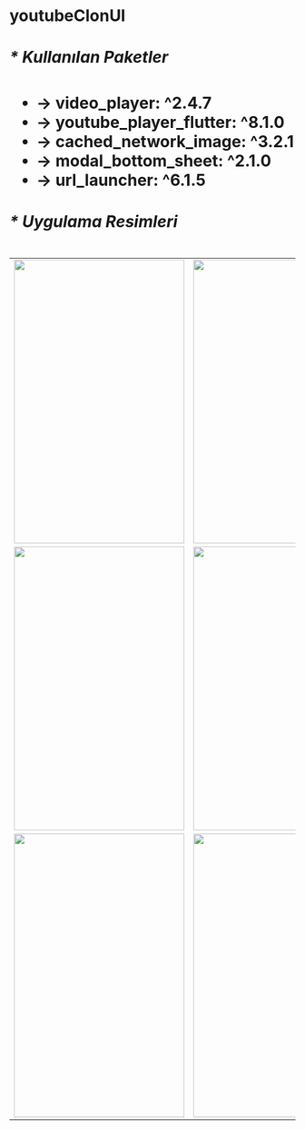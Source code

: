 # youtubeClonUI

<h1><Flutter Youtube UI Clon</h1>

<h5> * Kullanılan Paketler </h5>
<ul>
  <li> -> video_player: ^2.4.7 </li>
  <li> -> youtube_player_flutter: ^8.1.0 </li>
  <li> -> cached_network_image: ^3.2.1 </li>
  <li> -> modal_bottom_sheet: ^2.1.0 </li>
  <li> -> url_launcher: ^6.1.5 </li>
</ul>
<h5> * Uygulama Resimleri </h5>
<table>
   <tr>
     <td> <img src="https://user-images.githubusercontent.com/77950761/187678437-f6552fc5-39b5-4e68-9e84-65ed82329fad.jpg" alt="" width="300" height="500"> </td>
     <td> <img src="https://user-images.githubusercontent.com/77950761/187678477-1f723577-2994-4f9f-abc5-bebe3a81397f.jpg" alt="" width="300" height="500"> </td>
     <td> <img src="https://user-images.githubusercontent.com/77950761/187678489-3480d8af-6b7b-4fad-b952-d6a34871727b.jpg" alt="" width="300" height="500"> </td>
     <td> <img src="https://user-images.githubusercontent.com/77950761/187678501-ea9b3976-8329-4794-b445-3a5c04b504b6.jpg" alt="" width="300" height="500"> </td>
   </tr>
   <tr>
     <td> <img src="https://user-images.githubusercontent.com/77950761/187678510-5f42e7a4-e176-430a-8946-4e73b3400328.jpg" alt="" width="300" height="500"> </td>
     <td> <img src="https://user-images.githubusercontent.com/77950761/187678527-a4e13172-f7b4-4456-9900-864969fa0645.jpg" alt="" width="300" height="500"> </td>
     <td> <img src="https://user-images.githubusercontent.com/77950761/187678538-a7e42f28-a660-4286-8e4c-8f531f1d66b4.jpg" alt="" width="300" height="500"> </td>
     <td> <img src="https://user-images.githubusercontent.com/77950761/187678549-4a0777cb-1454-4a32-ae1f-65dc6c629388.jpg" alt="" width="300" height="500"> </td>
   </tr>
   <tr>
     <td> <img src="https://user-images.githubusercontent.com/77950761/187678555-9a3d5617-0a05-42d8-a2fc-e28ac81fb09a.jpg" alt="" width="300" height="500"> </td>
     <td> <img src="https://user-images.githubusercontent.com/77950761/187678566-fcce594e-965e-4b2f-a7cc-293ae5034340.jpg" alt="" width="300" height="500"> </td>
     <td> <img src="https://user-images.githubusercontent.com/77950761/187678574-973a1364-0d53-41a3-aabe-10161ee83b11.jpg" alt="" width="300" height="500"> </td>
   </tr>
</table>

  


